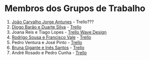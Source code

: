# Membros dos Grupos de Trabalho

1. [João Carvalho Jorge Antunes](https://github.com/Jorzantunes/Empresa) - Trello???
2. [Diogo Barão e Duarte Silva](https://github.com/DiogoBaraoo/school-plan) - [Trello](https://trello.com/b/YXLaSmdF/school-plans)
3. Joana Reis e Tiago Lopes - [Trello Wave Design](https://trello.com/b/pNK2hQ8C/wave-design)
4. [Rodrigo Sousa e Francisco Vale](https://github.com/FranciscoLVale/WOW) - [Trello](https://trello.com/b/ivFcFrtu/wow)
5. Pedro Ventura e José Pinto - [Trello](https://trello.com/b/yCqawo58/projeto-trello)
6. [Bruna Gigante e Inês Santos](https://github.com/inesilvasantos/AnatomiadaTipografia) - [Trello](https://trello.com/b/KPYiftOk/anatomia-da-tipografia)
7. André Rosado e Pedro Cunha - [Trello](https://trello.com/b/Ds6H68AS/project)
